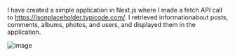 I have created a simple application in Next.js where I made a fetch API call to https://jsonplaceholder.typicode.com/. I retrieved informationabout posts, comments, albums, photos, and users, and displayed them in the application.

![image](https://github.com/BeniaminAV/SimpleNextApp/assets/57075208/eca3fc41-9722-4f50-bf48-f82b27c7c909)
